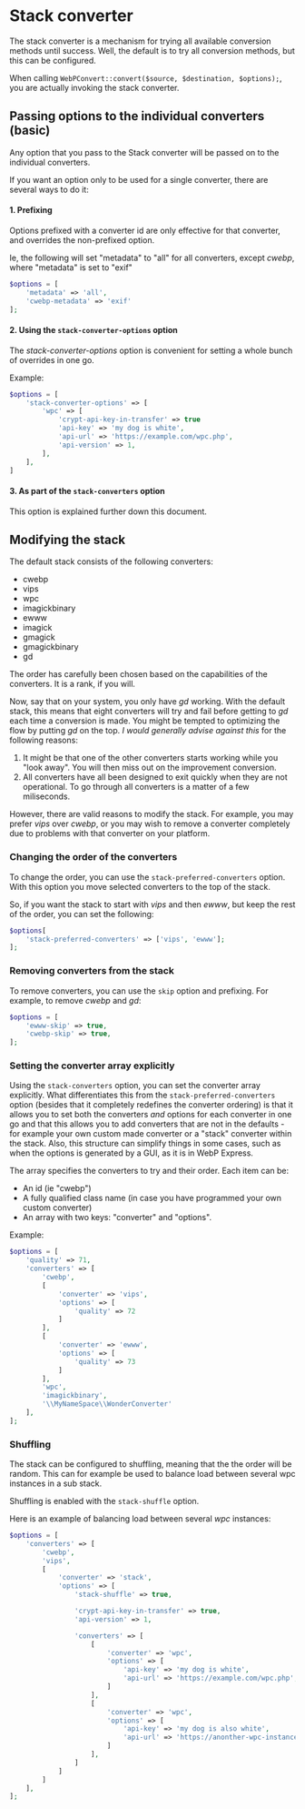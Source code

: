 # Stack converter

The stack converter is a mechanism for trying all available conversion methods until success. Well, the default is to try all conversion methods, but this can be configured.

When calling `WebPConvert::convert($source, $destination, $options);`, you are actually invoking the stack converter.

## Passing options to the individual converters (basic)

Any option that you pass to the Stack converter will be passed on to the individual converters.

If you want an option only to be used for a single converter, there are several ways to do it:

#### 1. Prefixing

Options prefixed with a converter id are only effective for that converter, and overrides the non-prefixed option.

Ie, the following will set "metadata" to "all" for all converters, except *cwebp*, where "metadata" is set to "exif"

```php
$options = [
    'metadata' => 'all',
    'cwebp-metadata' => 'exif'
];
```

#### 2. Using the `stack-converter-options` option
The *stack-converter-options* option is convenient for setting a whole bunch of overrides in one go.

Example:
```php
$options = [
    'stack-converter-options' => [        
        'wpc' => [
            'crypt-api-key-in-transfer' => true
            'api-key' => 'my dog is white',
            'api-url' => 'https://example.com/wpc.php',
            'api-version' => 1,
        ],
    ],
]
```

#### 3. As part of the `stack-converters` option
This option is explained further down this document.


## Modifying the stack

The default stack consists of the following converters:
- cwebp
- vips
- wpc
- imagickbinary
- ewww
- imagick
- gmagick
- gmagickbinary
- gd

The order has carefully been chosen based on the capabilities of the converters. It is a rank, if you will.

Now, say that on your system, you only have *gd* working. With the default stack, this means that eight converters will try and fail before getting to *gd* each time a conversion is made. You might be tempted to optimizing the flow by putting *gd* on the top. *I would generally advise against this* for the following reasons:

1. It might be that one of the other converters starts working while you "look away". You will then miss out on the improvement conversion.
2. All converters have all been designed to exit quickly when they are not operational. To go through all converters is a matter of a few miliseconds.

However, there are valid reasons to modify the stack. For example, you may prefer *vips* over *cwebp*, or you may wish to remove a converter completely due to problems with that converter on your platform.

### Changing the order of the converters
To change the order, you can use the `stack-preferred-converters` option. With this option you move selected converters to the top of the stack.

So, if you want the stack to start with *vips* and then *ewww*, but keep the rest of the order, you can set the following:

```php
$options[
    'stack-preferred-converters' => ['vips', 'ewww'];
];
```

### Removing converters from the stack
To remove converters, you can use the `skip` option and prefixing. For example, to remove *cwebp* and *gd*:

```php
$options = [
    'ewww-skip' => true,
    'cwebp-skip' => true,
];
```

### Setting the converter array explicitly
Using the `stack-converters` option, you can set the converter array explicitly. What differentiates this from the `stack-preferred-converters` option (besides that it completely redefines the converter ordering) is that it allows you to set both the converters *and* options for each converter in one go and that this allows you to add converters that are not in the defaults - for example your own custom made converter or a "stack" converter within the stack. Also, this structure can simplify things in some cases, such as when the options is generated by a GUI, as it is in WebP Express.

The array specifies the converters to try and their order. Each item can be:

- An id (ie "cwebp")
- A fully qualified class name (in case you have programmed your own custom converter)
- An array with two keys: "converter" and "options".

Example:

```php
$options = [
    'quality' => 71,
    'converters' => [
        'cwebp',        
        [
            'converter' => 'vips',
            'options' => [
                'quality' => 72                
            ]
        ],
        [
            'converter' => 'ewww',
            'options' => [
                'quality' => 73               
            ]
        ],
        'wpc',
        'imagickbinary',
        '\\MyNameSpace\\WonderConverter'
    ],
];
```

### Shuffling

The stack can be configured to shuffling, meaning that the the order will be random. This can for example be used to balance load between several wpc instances in a sub stack.

Shuffling is enabled with the `stack-shuffle` option.

Here is an example of balancing load between several *wpc* instances:

```php
$options = [
    'converters' => [
        'cwebp',
        'vips',
        [
            'converter' => 'stack',
            'options' => [
                'stack-shuffle' => true,

                'crypt-api-key-in-transfer' => true,
                'api-version' => 1,

                'converters' => [
                    [
                        'converter' => 'wpc',
                        'options' => [
                            'api-key' => 'my dog is white',
                            'api-url' => 'https://example.com/wpc.php',
                        ]
                    ],
                    [
                        'converter' => 'wpc',
                        'options' => [
                            'api-key' => 'my dog is also white',
                            'api-url' => 'https://anonther-wpc-instance.com/wpc.php',
                        ]
                    ],
                ]
            ]
        ]
    ],
];
```
